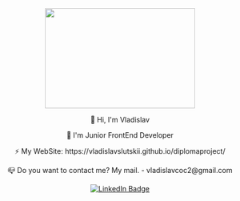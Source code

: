 
<div id="header" align="center">
  <img src="https://media.giphy.com/media/TALQlzlQssoEvvUuNq/giphy.gif" width="300px" height="200px"/>
  <p> 👋 Hi, I'm Vladislav </p>
  <p> 📖 I'm Junior FrontEnd Developer </p>
  <p> ⚡ My WebSite: https://vladislavslutskii.github.io/diplomaproject/ <p>
  <p> 📪 Do you want to contact me? My mail. - vladislavcoc2@gmail.com </p>
</div>
<div id="badges" align="center">
  <a href="https://www.linkedin.com/in/vladislav-slutski-53022b228/">
    <img src="https://img.shields.io/badge/LinkedIn-blue?style=for-the-badge&logo=linkedin&logoColor=white" alt="LinkedIn Badge" />
  </a>
</div>

<!--
**vladislavslutskii/vladislavslutskii** is a ✨ _special_ ✨ repository because its `README.md` (this file) appears on your GitHub profile.

Here are some ideas to get you started:

- 🔭 I’m currently working on ...
- 🌱 I’m currently learning ...
- 👯 I’m looking to collaborate on ...
- 🤔 I’m looking for help with ...
- 💬 Ask me about ...
- 📫 How to reach me: ...
- 😄 Pronouns: ...
- ⚡ Fun fact: ...
-->

